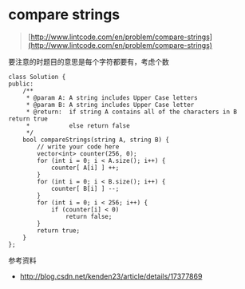 # compare strings
>  [http://www.lintcode.com/en/problem/compare-strings](http://www.lintcode.com/en/problem/compare-strings)

要注意的时题目的意思是每个字符都要有，考虑个数

	class Solution {
	public:
	    /**
	     * @param A: A string includes Upper Case letters
	     * @param B: A string includes Upper Case letter
	     * @return:  if string A contains all of the characters in B return true
	     *           else return false
	     */
	    bool compareStrings(string A, string B) {
	        // write your code here
	        vector<int> counter(256, 0);
	        for (int i = 0; i < A.size(); i++) {
	            counter[ A[i] ] ++;
	        }
	        for (int i = 0; i < B.size(); i++) {
	            counter[ B[i] ] --;
	        }
	        for (int i = 0; i < 256; i++) {
	            if (counter[i] < 0)
	                return false;
	        }
	        return true;
	    }
	};



参考资料

+ http://blog.csdn.net/kenden23/article/details/17377869
